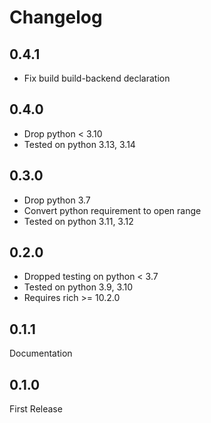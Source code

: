 # Changelog

## 0.4.1

* Fix build build-backend declaration

## 0.4.0

* Drop python < 3.10
* Tested on python 3.13, 3.14

## 0.3.0

* Drop python 3.7
* Convert python requirement to open range
* Tested on python 3.11, 3.12

## 0.2.0

* Dropped testing on python < 3.7
* Tested on python 3.9, 3.10
* Requires rich >= 10.2.0

## 0.1.1

Documentation

## 0.1.0

First Release
